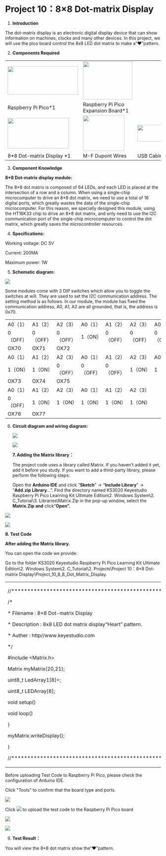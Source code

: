 # Project 10：8×8 Dot-matrix Display

1.  **Introduction**

The dot-matrix display is an electronic digital display device that can
show information on machines, clocks and many other devices. In this
project, we will use the pico board control the 8x8 LED dot matrix to
make a“❤”pattern.

2.  **Components Required**

<table>
<tbody>
<tr class="odd">
<td><img src="https://raw.githubusercontent.com/keyestudio/KS3020-KS3020F-Keyestudio-Raspberry-Pi-Pico-Ultimate-Starter-Kit-Arduino/master/media/b18fe281156b29c44796f72222718d58.jpeg" style="width:2.37431in;height:0.94514in" /></td>
<td><img src="https://raw.githubusercontent.com/keyestudio/KS3020-KS3020F-Keyestudio-Raspberry-Pi-Pico-Ultimate-Starter-Kit-Arduino/master/media/bbed91c0b45fcafc7e7163bfeabf68f9.png" style="width:1.67014in;height:1.28472in" /></td>
<td></td>
</tr>
<tr class="even">
<td>Raspberry Pi Pico*1</td>
<td>Raspberry Pi Pico Expansion Board*1</td>
<td></td>
</tr>
<tr class="odd">
<td><img src="https://raw.githubusercontent.com/keyestudio/KS3020-KS3020F-Keyestudio-Raspberry-Pi-Pico-Ultimate-Starter-Kit-Arduino/master/media/fa4eb4c55bbbb4ae7fcde8298a903b5a.png" style="width:2.06736in;height:1.03056in" /></td>
<td><img src="https://raw.githubusercontent.com/keyestudio/KS3020-KS3020F-Keyestudio-Raspberry-Pi-Pico-Ultimate-Starter-Kit-Arduino/master/media/ece3c38dc9a9e6428b122481d6bb0d4d.png" style="width:1.39792in;height:1.18125in" /></td>
<td><img src="https://raw.githubusercontent.com/keyestudio/KS3020-KS3020F-Keyestudio-Raspberry-Pi-Pico-Ultimate-Starter-Kit-Arduino/master/media/7dcbd02995be3c142b2f97df7f7c03ce.png" style="width:1.05903in;height:0.56667in" /></td>
</tr>
<tr class="even">
<td>8*8 Dot-matrix Display *1</td>
<td>M-F Dupont Wires</td>
<td>USB Cable*1</td>
</tr>
</tbody>
</table>

3.  **Component Knowledge**

**8\*8 Dot-matrix display module:**

The 8\*8 dot matrix is composed of 64 LEDs, and each LED is placed at
the intersection of a row and a column. When using a single-chip
microcomputer to drive an 8\*8 dot matrix, we need to use a total of 16
digital ports, which greatly wastes the data of the single-chip
microcomputer. For this reason, we specially designed this module, using
the HT16K33 chip to drive an 8\*8 dot matrix, and only need to use the
I2C communication port of the single-chip microcomputer to control the
dot matrix, which greatly saves the microcontroller resources.

4.  **Specifications:**

Working voltage: DC 5V

Current: 200MA

Maximum power: 1W

5.  **Schematic diagram:**

![](/media/b04fe5e60695365a23644395aaef5085.png)

Some modules come with 3 DIP switches which allow you to toggle the
switches at will. They are used to set the I2C communication address.
The setting method is as follows. In our module, the module has fixed
the communication address, A0, A1, A2 are all grounded, that is, the
address is 0x70.

<table>
<tbody>
<tr class="odd">
<td>A0（1）</td>
<td>A1（2）</td>
<td>A2（3）</td>
<td>A0（1）</td>
<td>A1（2）</td>
<td>A2（3）</td>
<td>A0（1）</td>
<td>A1（2）</td>
<td>A2（3）</td>
</tr>
<tr class="even">
<td>0（OFF）</td>
<td>0（OFF）</td>
<td>0（OFF）</td>
<td>1（ON）</td>
<td>0（OFF）</td>
<td>0（OFF）</td>
<td>0（OFF）</td>
<td>1（ON）</td>
<td>0（OFF）</td>
</tr>
<tr class="odd">
<td>OX70</td>
<td>OX71</td>
<td>OX72</td>
<td></td>
<td></td>
<td></td>
<td></td>
<td></td>
<td></td>
</tr>
<tr class="even">
<td>A0（1）</td>
<td>A1（2）</td>
<td>A2（3）</td>
<td>A0（1）</td>
<td>A1（2）</td>
<td>A2（3）</td>
<td>A0（1）</td>
<td>A1（2）</td>
<td>A2（3）</td>
</tr>
<tr class="odd">
<td>1（ON）</td>
<td>1（ON）</td>
<td>0（OFF）</td>
<td>0（OFF）</td>
<td>0（OFF）</td>
<td>1（ON）</td>
<td>1（ON）</td>
<td>0（OFF）</td>
<td>1（ON）</td>
</tr>
<tr class="even">
<td>OX73</td>
<td>OX74</td>
<td>OX75</td>
<td></td>
<td></td>
<td></td>
<td></td>
<td></td>
<td></td>
</tr>
<tr class="odd">
<td>A0（1）</td>
<td>A1（2）</td>
<td>A2（3）</td>
<td>A0（1）</td>
<td>A1（2）</td>
<td>A2（3）</td>
<td></td>
<td></td>
<td></td>
</tr>
<tr class="even">
<td>0（OFF）</td>
<td>1（ON）</td>
<td>1（ON）</td>
<td>1（ON）</td>
<td>1（ON）</td>
<td>1（ON）</td>
<td></td>
<td></td>
<td></td>
</tr>
<tr class="odd">
<td>OX76</td>
<td>OX77</td>
<td></td>
<td></td>
<td></td>
<td></td>
<td></td>
<td></td>
<td></td>
</tr>
</tbody>
</table>

6.  **Circuit diagram and wiring diagram:**
    
    ![](/media/f4fc6111c35b571928d0f0a4a4bf45b3.png)
    
    ![](/media/ad529b82657cd9c7ddcd4b8828a0b1e8.png)
    
    **7. Adding the Matrix library：**
    
    The project code uses a library called Matrix. If you haven't added
    it yet, add it before you study. If you want to add a third-party
    library, please perform the following steps:
    
    Open the **Arduino IDE** and click “**Sketch**” → “**Include
    Library**” → “**Add.zip Library**...”. Find the directory named
    KS3020 Keyestudio Raspberry Pi Pico Learning Kit Ultimate
    Edition\\2. Windows System\\2. C\_Tutorial\\3. Libraries\\Matrix.Zip
    in the pop-up window, select the **Matrix.Zip and** click“**Open”.**

![](/media/625e9d05fa3662eb51e89e322395d29e.png)

![](/media/b174724155c46aebdfd15ab460c1470f.png)

**8. Test Code**

**After adding the Matrix library.**

You can open the code we provide:

Go to the folder KS3020 Keyestudio Raspberry Pi Pico Learning Kit
Ultimate Edition\\2. Windows System\\2. C\_Tutorial\\2.
Projects\\Project 10：8×8 Dot-matrix
Display\\Project\_10\_8\_8\_Dot\_Matrix\_Display.

<table>
<tbody>
<tr class="odd">
<td><p>//**********************************************************************************</p>
<p>/*</p>
<p>* Filename : 8×8 Dot-matrix Display</p>
<p>* Description : 8x8 LED dot matrix display“Heart” pattern.</p>
<p>* Auther : http//www.keyestudio.com</p>
<p>*/</p>
<p>#include &lt;Matrix.h&gt;</p>
<p>Matrix myMatrix(20,21);</p>
<p>uint8_t LedArray1[8]=;</p>
<p>uint8_t LEDArray[8];</p>
<p>void setup()</p>
<p>void loop()</p>
<p>}</p>
<p>myMatrix.writeDisplay();</p>
<p>}</p>
<p>//**********************************************************************************</p></td>
</tr>
</tbody>
</table>

Before uploading Test Code to Raspberry Pi Pico, please check the
configuration of Arduino IDE.

Click "Tools" to confirm that the board type and ports.

![](/media/8134a27692568db027c49899a0fe6067.png)

Click ![](/media/b0d41283bf5ae66d2d5ab45db15331ba.png) to upload the test code to the Raspberry
Pi Pico board

![](/media/47ef1cebb6ce160d2364f3de4e724799.png)

![](/media/7841abba9b2d2d5f475359be239dc26c.png)

9.  **Test Result：**

You will view the 8\*8 dot matrix show the“❤”pattern.
